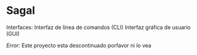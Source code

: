 # Sagal

Interfaces: Interfaz de línea de comandos (CLI)
Interfaz gráfica de usuario (GUI)

*Error:* Este proyecto esta descontinuado porfavor ni lo vea